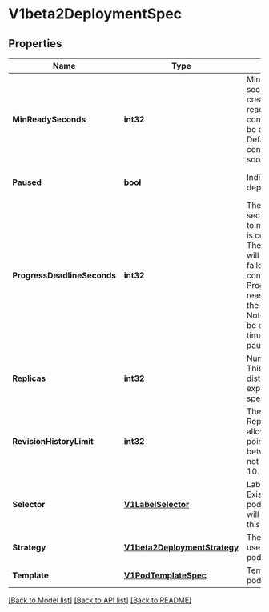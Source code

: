 # V1beta2DeploymentSpec

## Properties
Name | Type | Description | Notes
------------ | ------------- | ------------- | -------------
**MinReadySeconds** | **int32** | Minimum number of seconds for which a newly created pod should be ready without any of its container crashing, for it to be considered available. Defaults to 0 (pod will be considered available as soon as it is ready) | [optional] [default to null]
**Paused** | **bool** | Indicates that the deployment is paused. | [optional] [default to null]
**ProgressDeadlineSeconds** | **int32** | The maximum time in seconds for a deployment to make progress before it is considered to be failed. The deployment controller will continue to process failed deployments and a condition with a ProgressDeadlineExceeded reason will be surfaced in the deployment status. Note that progress will not be estimated during the time a deployment is paused. Defaults to 600s. | [optional] [default to null]
**Replicas** | **int32** | Number of desired pods. This is a pointer to distinguish between explicit zero and not specified. Defaults to 1. | [optional] [default to null]
**RevisionHistoryLimit** | **int32** | The number of old ReplicaSets to retain to allow rollback. This is a pointer to distinguish between explicit zero and not specified. Defaults to 10. | [optional] [default to null]
**Selector** | [**V1LabelSelector**](v1.LabelSelector.md) | Label selector for pods. Existing ReplicaSets whose pods are selected by this will be the ones affected by this deployment. | [optional] [default to null]
**Strategy** | [**V1beta2DeploymentStrategy**](v1beta2.DeploymentStrategy.md) | The deployment strategy to use to replace existing pods with new ones. | [optional] [default to null]
**Template** | [**V1PodTemplateSpec**](v1.PodTemplateSpec.md) | Template describes the pods that will be created. | [default to null]

[[Back to Model list]](../README.md#documentation-for-models) [[Back to API list]](../README.md#documentation-for-api-endpoints) [[Back to README]](../README.md)


